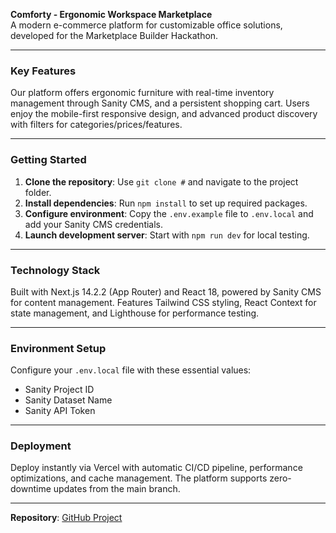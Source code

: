 **Comforty - Ergonomic Workspace Marketplace**  
A modern e-commerce platform for customizable office solutions, developed for the Marketplace Builder Hackathon.  

---

### **Key Features**  
Our platform offers ergonomic furniture with real-time inventory management through Sanity CMS, and a persistent shopping cart. Users enjoy the mobile-first responsive design, and advanced product discovery with filters for categories/prices/features. 

---

### **Getting Started**  
1. **Clone the repository**: Use `git clone #` and navigate to the project folder.  
2. **Install dependencies**: Run `npm install` to set up required packages.  
3. **Configure environment**: Copy the `.env.example` file to `.env.local` and add your Sanity CMS credentials.  
4. **Launch development server**: Start with `npm run dev` for local testing.  

---

### **Technology Stack**  
Built with Next.js 14.2.2 (App Router) and React 18, powered by Sanity CMS for content management. Features Tailwind CSS styling, React Context for state management, and Lighthouse for performance testing.

---

### **Environment Setup**  
Configure your `.env.local` file with these essential values:  
- Sanity Project ID  
- Sanity Dataset Name  
- Sanity API Token  

---

### **Deployment**  
Deploy instantly via Vercel with automatic CI/CD pipeline, performance optimizations, and cache management. The platform supports zero-downtime updates from the main branch.  

---

**Repository**: [GitHub Project](#)
